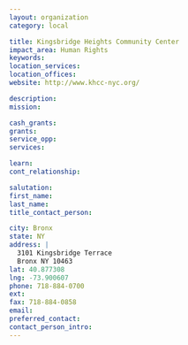 ```yaml
---
layout: organization
category: local

title: Kingsbridge Heights Community Center
impact_area: Human Rights
keywords: 
location_services: 
location_offices: 
website: http://www.khcc-nyc.org/

description: 
mission: 

cash_grants: 
grants: 
service_opp: 
services: 

learn: 
cont_relationship: 

salutation: 
first_name: 
last_name: 
title_contact_person: 

city: Bronx
state: NY
address: |
  3101 Kingsbridge Terrace    
  Bronx NY 10463
lat: 40.877308
lng: -73.900607
phone: 718-884-0700
ext: 
fax: 718-884-0858
email: 
preferred_contact: 
contact_person_intro: 
---
```

